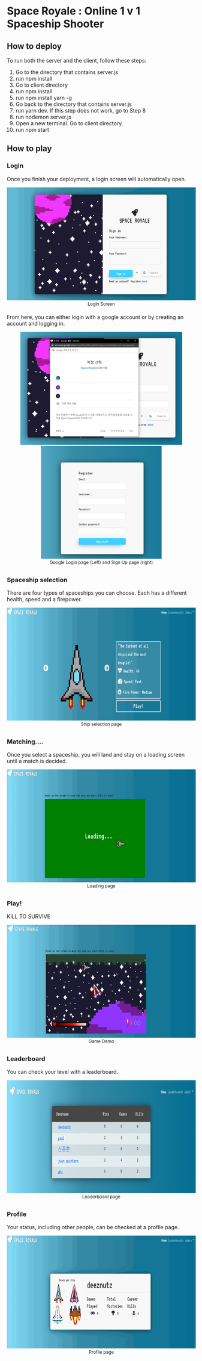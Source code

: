 # Space Royale : Online 1 v 1 Spaceship Shooter

## How to deploy

To run both the server and the client, follow these steps:

1. Go to the directory that contains server.js
2. run npm install
3. Go to client directory
4. run npm install
5. run npm install yarn -g
6. Go back to the directory that contains server.js
7. run yarn dev. If this step does not work, go to  Step 8
8. run nodemon server.js
9. Open a new terminal. Go to client directory.
10. run npm start

## How to play
### Login

Once you finish your deployment, a login screen will automatically open.

<p align="center">
  <img src="https://github.com/MilkyLatte/space_royale/blob/master/Images/Log_in.gif" height="300" title="Login Page">
  <br>
  <sup> Login Screen </sup>
</p>

From here, you can either login with a google account or by creating an account and logging in.

<p align="center">
  <img src="https://github.com/MilkyLatte/space_royale/blob/master/Images/Google_Log_In.png" height="300" title="Google Login">
  <img src="https://github.com/MilkyLatte/space_royale/blob/master/Images/Sign_Up.png" height="300" title="Sign Up">
  <br>
  <sup> Google Login page (Left) and Sign Up page (right) </sup>
</p>

### Spaceship selection
There are four types of spaceships you can choose. Each has a different health, speed and a firepower. 

<p align="center">
  <img src="https://github.com/MilkyLatte/space_royale/blob/master/Images/ship_selection.gif" height="300" title="Ship Selection">
  <br>
  <sup> Ship selection page </sup>
</p>

### Matching....
Once you select a spaceship, you will land and stay on a loading screen until a match is decided. 
<p align="center">
  <img src="https://github.com/MilkyLatte/space_royale/blob/master/Images/Matching_Screen.gif" height="300" title="Loading...">
  <br>
  <sup> Loading page </sup>
</p>

### Play!
KILL TO SURVIVE
<p align="center">
  <img src="https://github.com/MilkyLatte/space_royale/blob/master/Images/Play!.gif" height="300" title="Play">
  <br>
  <sup> Game Demo </sup>
</p>

### Leaderboard
You can check your level with a leaderboard.
<p align="center">
  <img src="https://github.com/MilkyLatte/space_royale/blob/master/Images/Leaderboard.png" height="300" title="Leaderboard">
  <br>
  <sup> Leaderboard page </sup>
</p>

### Profile
Your status, including other people, can be checked at a profile page. 

<p align="center">
  <img src="https://github.com/MilkyLatte/space_royale/blob/master/Images/Profile.gif" height="300" title="Profile">
  <br>
  <sup> Profile page </sup>
</p>
